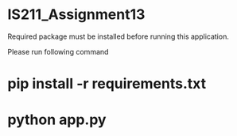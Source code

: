 # IS211_Assignment13

Required package must be installed before running this application.

Please run following command 

# pip install -r requirements.txt
# python app.py
